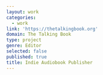 ```yaml
---
layout: work
categories:
  - work
link: 'https://thetalkingbook.org'
domain: The Talking Book
type: project
genre: Editor
selected: false
published: true
title: Indie Audiobook Publisher
---
```

